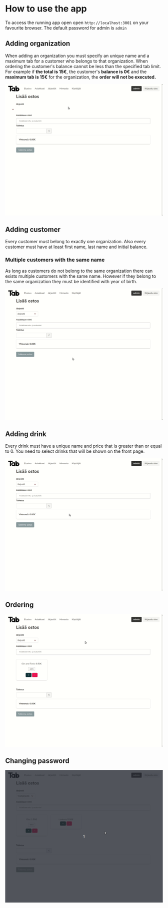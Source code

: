 # How to use the app

To access the running app open open `http://localhost:3001` on your favourite browser.
The default password for admin is `admin`

## Adding organization

When adding an organization you must specify an unique name and a maximum tab for a customer who belongs to that organization. When ordering the customer's balance cannot be less than the specified tab limit. For example if <strong>the total is 15€</strong>, the customer's <strong>balance is 0€</strong> and the <strong>maximum tab is 15€</strong> for the organization, the <strong>order will not be executed.</strong>

![Adding organization gif](./gif/adding-organization.gif)

## Adding customer

Every customer must belong to exactly one organization. Also every customer must have at least first name, last name and initial balance.

### Multiple customers with the same name

As long as customers do not belong to the same organization there can exists multiple customers with the same name. However if they belong to the same organization they must be identified with year of birth.

![Adding customer gif](./gif/adding-customer.gif)

## Adding drink

Every drink must have a unique name and price that is greater than or equal to 0. You need to select drinks that will be shown on the front page.

![Adding drink gif](./gif/adding-drink.gif)

## Ordering

![Ordering gif](./gif/ordering.gif)

## Changing password

![Ordering gif](./gif/changing-password.gif)
